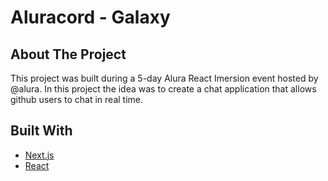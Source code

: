 <h1>Aluracord - Galaxy</h1>

<h2>About The Project</h2>

<p>This project was built during a 5-day Alura React Imersion event hosted by @alura. In this project the idea was to create a chat application that allows github users to chat in real time.</p>



<h2>Built With</h2>

<ul>
<li><a href="https://nextjs.org/">Next.js</a></li>
<li><a href="https://reactjs.org/">React</a></li>
</ul>